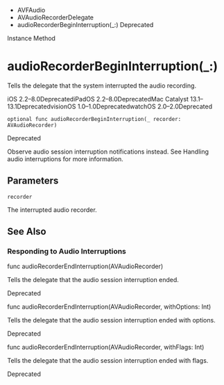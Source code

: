 

- AVFAudio
- AVAudioRecorderDelegate
-  audioRecorderBeginInterruption(\_:) Deprecated

Instance Method

# audioRecorderBeginInterruption(\_:)

Tells the delegate that the system interrupted the audio recording.

iOS 2.2–8.0DeprecatediPadOS 2.2–8.0DeprecatedMac Catalyst 13.1–13.1DeprecatedvisionOS 1.0–1.0DeprecatedwatchOS 2.0–2.0Deprecated

``` source
optional func audioRecorderBeginInterruption(_ recorder: AVAudioRecorder)
```

Deprecated

Observe audio session interruption notifications instead. See Handling audio interruptions for more information.

## Parameters 

`recorder`  

The interrupted audio recorder.

## See Also

### Responding to Audio Interruptions

func audioRecorderEndInterruption(AVAudioRecorder)

Tells the delegate that the audio session interruption ended.

Deprecated

func audioRecorderEndInterruption(AVAudioRecorder, withOptions: Int)

Tells the delegate that the audio session interruption ended with options.

Deprecated

func audioRecorderEndInterruption(AVAudioRecorder, withFlags: Int)

Tells the delegate that the audio session interruption ended with flags.

Deprecated


